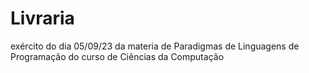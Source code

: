 # Livraria
 exército  do dia 05/09/23 da materia de Paradigmas de Linguagens de Programação  do curso de Ciências  da Computação 
